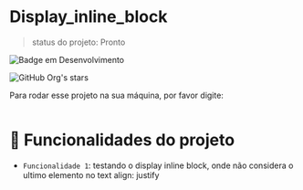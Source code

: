 # Display_inline_block

> status do projeto: Pronto

![Badge em Desenvolvimento](http://img.shields.io/static/v1?label=STATUS&message=EM%20CONCLUIDO&color=GREEN&style=for-the-badge)

![GitHub Org's stars](https://img.shields.io/github/stars/bsaldanhaz?style=social)

Para rodar esse projeto na sua máquina, por favor digite:

``````
``````
# :hammer: Funcionalidades do projeto

- `Funcionalidade 1`: testando o display inline block, onde não considera o ultimo elemento no text align: justify

